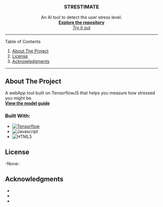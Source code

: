 <strong><h3 align="center">STRESTIMATE</h3></strong>

  <p align="center">
    An AI tool to detect the user stress level.
    <br />
    <a href="https://github.com/Strestimate/strestimate.github.io"><strong>Explore the repository</strong></a>
    <br />
    <a href="https://strestimate.github.io/">Try it out</a>
  </p>
</div>

---
<!-- TABLE OF CONTENTS -->
  <summary>Table of Contents</summary>
  <ol>
    <li><a href="#about-the-project">About The Project</a>    </li>
    <li><a href="#license">License</a></li>
    <li><a href="#acknowledgments">Acknowledgments</a></li>
  </ol>

---

<!-- ABOUT THE PROJECT -->
## About The Project

A webApp tool built on TensorflowJS that helps you measure how stressed you might be.
<br><a href="https://github.com/Strestimate/strestimate.github.io/blob/main/MODEL_GUIDE.md"><strong>View the model guide</strong></a>

### Built With:

* [![Tensorflow][Tensorflow]][Tensorflow-url]
* ![Javascript][Javascript]
* ![HTML5][HTML5]

<!-- LICENSE -->
## License

-None-


<!-- ACKNOWLEDGMENTS -->
## Acknowledgments

* []()
* []()
* []()


<!-- MARKDOWN LINKS & IMAGES -->
<!-- https://www.markdownguide.org/basic-syntax/#reference-style-links -->
[Tensorflow]: https://img.shields.io/badge/TensorFlow-%23FF6F00.svg?style=for-the-badge&logo=TensorFlow&logoColor=white
[Tensorflow-url]: https://www.tensorflow.org/js
[Javascript]: https://img.shields.io/badge/javascript-%23323330.svg?style=for-the-badge&logo=javascript&logoColor=%23F7DF1E
[HTML5]: https://img.shields.io/badge/html5-%23E34F26.svg?style=for-the-badge&logo=html5&logoColor=white
